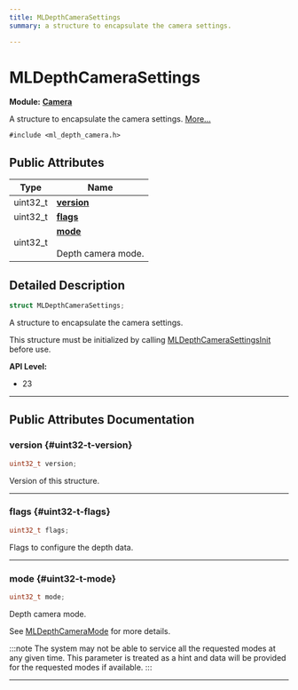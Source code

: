 ```yaml
---
title: MLDepthCameraSettings
summary: a structure to encapsulate the camera settings. 

---
```


# MLDepthCameraSettings

**Module:** **[Camera](/api-ref/api/Modules/group___camera/group___camera.md)**



A structure to encapsulate the camera settings.  [More...](#detailed-description)


`#include <ml_depth_camera.h>`

## Public Attributes

| Type           | Name           |
| -------------- | -------------- |
| uint32_t | **[version](/api-ref/api/Modules/group___camera/struct_m_l_depth_camera_settings.md#uint32-t-version)**  |
| uint32_t | **[flags](/api-ref/api/Modules/group___camera/struct_m_l_depth_camera_settings.md#uint32-t-flags)**  |
| uint32_t | **[mode](/api-ref/api/Modules/group___camera/struct_m_l_depth_camera_settings.md#uint32-t-mode)** <br></br>Depth camera mode.  |

## Detailed Description

```cpp
struct MLDepthCameraSettings;
```

A structure to encapsulate the camera settings. 

This structure must be initialized by calling [MLDepthCameraSettingsInit](/api-ref/api/Modules/group___camera/group___camera.md#void-mldepthcamerasettingsinit) before use.




**API Level:**
  * 23




-----------
## Public Attributes Documentation

### version {#uint32-t-version}

```cpp
uint32_t version;
```


Version of this structure. 





-----------

### flags {#uint32-t-flags}

```cpp
uint32_t flags;
```


Flags to configure the depth data. 





-----------

### mode {#uint32-t-mode}

```cpp
uint32_t mode;
```

Depth camera mode. 

See [MLDepthCameraMode](/api-ref/api/Modules/group___camera/group___camera.md#enum-mldepthcameramode) for more details.



:::note
The system may not be able to service all the requested modes at any given time. This parameter is treated as a hint and data will be provided for the requested modes if available. 
:::



-----------

